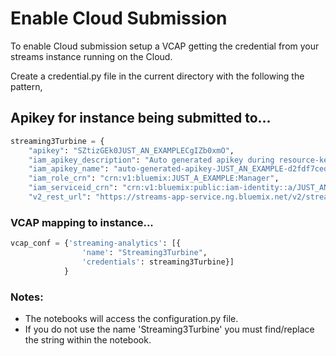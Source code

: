 # Enable Cloud Submission

To enable Cloud submission setup a VCAP getting the credential from 
your streams instance running on the Cloud.

Create a credential.py file in the current directory with the following 
the pattern,


## Apikey for instance being submitted to...
```python
streaming3Turbine = {
    "apikey": "SZtizGEk0JUST_AN_EXAMPLECgIZb0xmO",
    "iam_apikey_description": "Auto generated apikey during resource-key operation for Instance - crn:v1:bluemix:public:streaming-analytics:us-south:a/309e3606a35c9fea12981876cd991b07:b11e1ab0-9570-44d0-950c-7b84b5abb817::",
    "iam_apikey_name": "auto-generated-apikey-JUST_AN_EXAMPLE-d2fdf7cedd75",
    "iam_role_crn": "crn:v1:bluemix:JUST_A_EXAMPLE:Manager",
    "iam_serviceid_crn": "crn:v1:bluemix:public:iam-identity::a/JUST_AN_EXAMPLE::serviceid:ServiceId-761f23f0-ec9f-4eba-9f97-7cee5b99d19f",
    "v2_rest_url": "https://streams-app-service.ng.bluemix.net/v2/streaming_analytics/b11e1ab0-JUST_AN_EXAMPLE-7b84b5abb817"
```

### VCAP mapping to instance...
```Python
vcap_conf = {'streaming-analytics': [{
                'name': "Streaming3Turbine",
                'credentials': streaming3Turbine}]
            }

```

### Notes:
- The notebooks will access the configuration.py file. 
- If you do not use the name 'Streaming3Turbine' you must find/replace
the string within the notebook.



